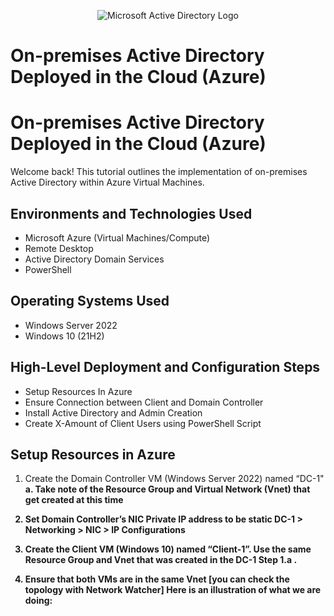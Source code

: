 <p align="center">
<img src="https://marketplace.radiantlogic.com/wp-content/uploads/bw_store_facet_images/bw_activedirectory_bw_activedirectory-900x0.png" alt="Microsoft Active Directory Logo"/>
</p>

<h1>On-premises Active Directory Deployed in the Cloud (Azure)</h1>

<h1>On-premises Active Directory Deployed in the Cloud (Azure)</h1>

Welcome back! This tutorial outlines the implementation of on-premises Active Directory within Azure Virtual Machines.<br />

<h2>Environments and Technologies Used</h2>

- Microsoft Azure (Virtual Machines/Compute)
- Remote Desktop
- Active Directory Domain Services
- PowerShell

<h2>Operating Systems Used </h2>

- Windows Server 2022
- Windows 10 (21H2)

<h2>High-Level Deployment and Configuration Steps</h2>

- Setup Resources In Azure
- Ensure Connection between Client and Domain Controller
- Install Active Directory and Admin Creation
- Create X-Amount of Client Users using PowerShell Script

<h2>Setup Resources in Azure</h2>

1. Create the Domain Controller VM (Windows Server 2022) named “DC-1"<b />
  a. Take note of the Resource Group and Virtual Network (Vnet) that get created at this time<b />
2. Set Domain Controller’s NIC Private IP address to be static<b />
DC-1 > Networking > NIC > IP Configurations<b />


3. Create the Client VM (Windows 10) named “Client-1”. Use the same Resource Group and Vnet that was created in the DC-1 Step 1.a .<b />
4. Ensure that both VMs are in the same Vnet [you can check the topology with Network Watcher]<b />
Here is an illustration of what we are doing:<b />
